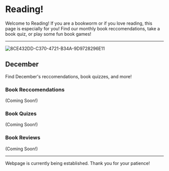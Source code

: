 # Reading!

Welcome to Reading! If you are a bookworm or if you love reading, this page is especially for you! Find our monthly book reccomendations, take a book quiz, or play some fun book games!
* * *

![8CE432DD-C370-4721-B34A-9D9728296E11](https://user-images.githubusercontent.com/48270916/87370644-0323c780-c530-11ea-9494-8a9e5c4c597b.jpeg)

## December
Find December's reccomendations, book quizzes, and more!

### Book Reccomendations

(Coming Soon!)

### Book Quizes

(Coming Soon!)

### Book Reviews
(Coming Soon!)

* * * 
Webpage is currently being established. Thank you for your patience!
